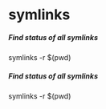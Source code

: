 # symlinks

##### Find status of all symlinks

   symlinks  -r $(pwd)

##### Find status of all symlinks

   symlinks  -r $(pwd)
